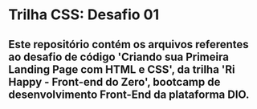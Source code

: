 # Trilha CSS: Desafio 01
## Este repositório contém os arquivos referentes ao desafio de código 'Criando sua Primeira Landing Page com HTML e CSS', da trilha 'Ri Happy - Front-end do Zero', bootcamp de desenvolvimento Front-End da plataforma DIO.
